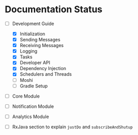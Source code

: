 # Documentation Status

* [ ] Development Guide
    * [x] Initialization
    * [x] Sending Messages
    * [x] Receiving Messages
    * [x] Logging
    * [x] Tasks
    * [x] Developer API
    * [x] Dependency Injection
    * [x] Schedulers and Threads
    * [ ] Moshi
    * [ ] Gradle Setup
* [ ] Core Module
* [ ] Notification Module
* [ ] Analytics Module


* [ ] RxJava section to explain `justDo` and `subscribeAndShutup`